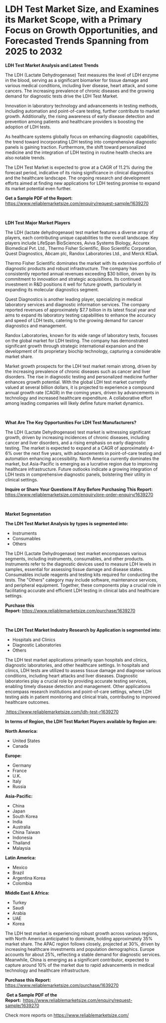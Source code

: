 <p><h1>LDH Test Market Size, and Examines its Market Scope, with a Primary Focus on Growth Opportunities, and Forecasted Trends Spanning from 2025 to 2032</h1></p><p><strong>LDH Test Market Analysis and Latest Trends</strong></p>
<p><p>The LDH (Lactate Dehydrogenase) Test measures the level of LDH enzyme in the blood, serving as a significant biomarker for tissue damage and various medical conditions, including liver disease, heart attack, and some cancers. The increasing prevalence of chronic diseases and the growing demand for diagnostic tests drive the LDH Test Market. </p><p>Innovation in laboratory technology and advancements in testing methods, including automation and point-of-care testing, further contribute to market growth. Additionally, the rising awareness of early disease detection and prevention among patients and healthcare providers is boosting the adoption of LDH tests. </p><p>As healthcare systems globally focus on enhancing diagnostic capabilities, the trend toward incorporating LDH testing into comprehensive diagnostic panels is gaining traction. Furthermore, the shift toward personalized medicine and the integration of LDH testing in routine health checks are also notable trends. </p><p>The LDH Test Market is expected to grow at a CAGR of 11.2% during the forecast period, indicative of its rising significance in clinical diagnostics and the healthcare landscape. The ongoing research and development efforts aimed at finding new applications for LDH testing promise to expand its market potential even further.</p></p>
<p><strong>Get a Sample PDF of the Report:&nbsp;</strong> <a href="https://www.reliablemarketsize.com/enquiry/request-sample/1639270?utm_campaign=2759&utm_medium=2&utm_source=Github&utm_content=ia&utm_term=03032025&utm_id=ldh-test">https://www.reliablemarketsize.com/enquiry/request-sample/1639270</a></p>
<p>&nbsp;</p>
<p><strong>LDH Test Major Market Players</strong></p>
<p><p>The LDH (lactate dehydrogenase) test market features a diverse array of players, each contributing unique capabilities to the overall landscape. Key players include LifeSpan BioSciences, Aviva Systems Biology, Accurex Biomedical Pvt. Ltd., Thermo Fisher Scientific, Bioo Scientific Corporation, Quest Diagnostics, Abcam plc, Randox Laboratories Ltd., and Merck KGaA.</p><p>Thermo Fisher Scientific dominates the market with its extensive portfolio of diagnostic products and robust infrastructure. The company has consistently reported annual revenues exceeding $30 billion, driven by its commitment to innovation and strategic acquisitions. Its continued investment in R&D positions it well for future growth, particularly in expanding its molecular diagnostics segment.</p><p>Quest Diagnostics is another leading player, specializing in medical laboratory services and diagnostic information services. The company reported revenues of approximately $7.7 billion in its latest fiscal year and aims to expand its laboratory testing capabilities to enhance the accuracy and speed of LDH tests, catering to the growing demand for cancer diagnostics and management.</p><p>Randox Laboratories, known for its wide range of laboratory tests, focuses on the global market for LDH testing. The company has demonstrated significant growth through strategic international expansion and the development of its proprietary biochip technology, capturing a considerable market share.</p><p>Market growth prospects for the LDH test market remain strong, driven by the increasing prevalence of chronic diseases such as cancer and liver disorders. The rise in diagnostic testing and personalized medicine further enhances growth potential. With the global LDH test market currently valued at several billion dollars, it is projected to experience a compound annual growth rate (CAGR) in the coming years, driven by advancements in technology and increased healthcare expenditure. A collaborative effort among leading companies will likely define future market dynamics.</p></p>
<p>&nbsp;</p>
<p><strong>What Are The Key Opportunities For LDH Test Manufacturers?</strong></p>
<p><p>The LDH (Lactate Dehydrogenase) test market is witnessing significant growth, driven by increasing incidences of chronic diseases, including cancer and liver disorders, and a rising emphasis on early diagnostic testing. The market is expected to expand at a CAGR of approximately 4-6% over the next five years, with advancements in point-of-care testing and automation enhancing accessibility. North America currently dominates the market, but Asia-Pacific is emerging as a lucrative region due to improving healthcare infrastructure. Future outlooks indicate a growing integration of LDH tests in comprehensive diagnostic panels, bolstering their utility in clinical settings.</p></p>
<p><strong>Inquire or Share Your Questions If Any Before Purchasing This Report:</strong> <a href="https://www.reliablemarketsize.com/enquiry/pre-order-enquiry/1639270?utm_campaign=2759&utm_medium=2&utm_source=Github&utm_content=ia&utm_term=03032025&utm_id=ldh-test">https://www.reliablemarketsize.com/enquiry/pre-order-enquiry/1639270</a></p>
<p>&nbsp;</p>
<p><strong>Market Segmentation</strong></p>
<p><strong>The LDH Test Market Analysis by types is segmented into:</strong></p>
<p><ul><li>Instruments</li><li>Consumables</li><li>Others</li></ul></p>
<p><p>The LDH (Lactate Dehydrogenase) test market encompasses various segments, including instruments, consumables, and other products. Instruments refer to the diagnostic devices used to measure LDH levels in samples, essential for assessing tissue damage and disease states. Consumables include reagents and testing kits required for conducting the tests. The "Others" category may include software, maintenance services, and peripheral equipment. Together, these components play a crucial role in facilitating accurate and efficient LDH testing in clinical labs and healthcare settings.</p></p>
<p><strong>Purchase this Report:&nbsp;</strong><a href="https://www.reliablemarketsize.com/purchase/1639270?utm_campaign=2759&utm_medium=2&utm_source=Github&utm_content=ia&utm_term=03032025&utm_id=ldh-test">https://www.reliablemarketsize.com/purchase/1639270</a></p>
<p>&nbsp;</p>
<p><strong>The LDH Test Market Industry Research by Application is segmented into:</strong></p>
<p><ul><li>Hospitals and Clinics</li><li>Diagnostic Laboratories</li><li>Others</li></ul></p>
<p><p>The LDH test market applications primarily span hospitals and clinics, diagnostic laboratories, and other healthcare settings. In hospitals and clinics, LDH tests are utilized to assess tissue damage and diagnose various conditions, including heart attacks and liver diseases. Diagnostic laboratories play a crucial role by providing accurate testing services, enabling timely disease detection and management. Other applications encompass research institutions and point-of-care settings, where LDH testing aids in patient monitoring and clinical trials, contributing to improved healthcare outcomes.</p></p>
<p><a href="https://www.reliablemarketsize.com/ldh-test-r1639270?utm_campaign=2759&utm_medium=2&utm_source=Github&utm_content=ia&utm_term=03032025&utm_id=ldh-test">&nbsp;https://www.reliablemarketsize.com/ldh-test-r1639270</a></p>
<p><strong>In terms of Region, the LDH Test Market Players available by Region are:</strong></p>
<p>
    <p> <strong> North America: </strong>
        <ul>
            <li>United States</li>
            <li>Canada</li>
        </ul>
        </p> 
    <p> <strong> Europe: </strong>
        <ul>
            <li>Germany</li>
            <li>France</li>
            <li>U.K.</li>
            <li>Italy</li>
            <li>Russia</li>
        </ul>
        </p> 
    <p> <strong> Asia-Pacific: </strong>
        <ul>
            <li>China</li>
            <li>Japan</li>
            <li>South Korea</li>
            <li>India</li>
            <li>Australia</li>
            <li>China Taiwan</li>
            <li>Indonesia</li>
            <li>Thailand</li>
            <li>Malaysia</li>
        </ul>
        </p> 
    <p> <strong> Latin America: </strong>
        <ul>
            <li>Mexico</li>
            <li>Brazil</li>
            <li>Argentina Korea</li>
            <li>Colombia</li>
        </ul>
        </p> 
    <p> <strong> Middle East & Africa: </strong>
        <ul>
            <li>Turkey</li>
            <li>Saudi</li>
            <li>Arabia</li>
            <li>UAE</li>
            <li>Korea</li>
        </ul>
    </p>
    </p>
<p><p>The LDH test market is experiencing robust growth across various regions, with North America anticipated to dominate, holding approximately 35% market share. The APAC region follows closely, projected at 30%, driven by increasing healthcare investments and population demographics. Europe accounts for about 25%, reflecting a stable demand for diagnostic services. Meanwhile, China is emerging as a significant contributor, expected to capture around 10% of the market due to rapid advancements in medical technology and healthcare infrastructure.</p></p>
<p><strong>Purchase this Report: </strong><a href="https://www.reliablemarketsize.com/purchase/1639270?utm_campaign=2759&utm_medium=2&utm_source=Github&utm_content=ia&utm_term=03032025&utm_id=ldh-test">https://www.reliablemarketsize.com/purchase/1639270</a></p>
<p>&nbsp;<strong>Get a Sample PDF of the Report:&nbsp;&nbsp;</strong><a href="https://www.reliablemarketsize.com/enquiry/request-sample/1639270?utm_campaign=2759&utm_medium=2&utm_source=Github&utm_content=ia&utm_term=03032025&utm_id=ldh-test">https://www.reliablemarketsize.com/enquiry/request-sample/1639270</a></p>
<p><strong></strong></p>
<p>Check more reports on <a href="https://www.reliablemarketsize.com/?utm_campaign=2759&utm_medium=2&utm_source=Github&utm_content=ia&utm_term=03032025&utm_id=ldh-test">https://www.reliablemarketsize.com/</a></p>